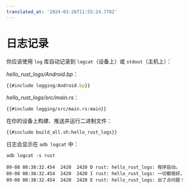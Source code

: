 ```yaml
---
translated_at: '2024-03-26T11:55:24.778Z'
---
```


# 日志记录

你应该使用 `log` 库自动记录到 `logcat`（设备上）或 `stdout`（主机上）：

_hello_rust_logs/Android.bp_：

```javascript
{{#include logging/Android.bp}}
```

_hello_rust_logs/src/main.rs_：

```rust,ignore
{{#include logging/src/main.rs:main}}
```

在你的设备上构建、推送并运行二进制文件：

```shell
{{#include build_all.sh:hello_rust_logs}}
```

日志会显示在 `adb logcat` 中：

```shell
adb logcat -s rust
```

```text
09-08 08:38:32.454  2420  2420 D rust: hello_rust_logs: 程序启动。
09-08 08:38:32.454  2420  2420 I rust: hello_rust_logs: 一切都很好。
09-08 08:38:32.454  2420  2420 E rust: hello_rust_logs: 出了点问题！
```
